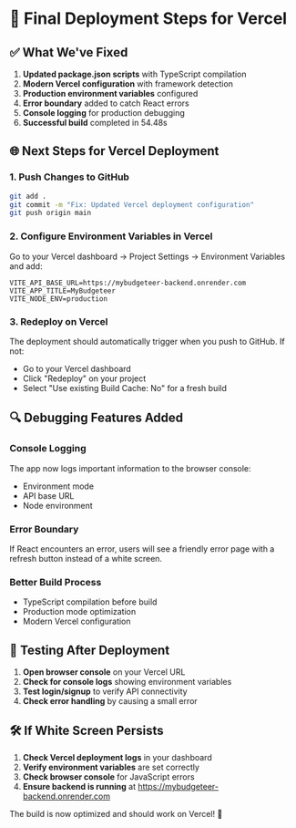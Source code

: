 # 🚀 Final Deployment Steps for Vercel

## ✅ What We've Fixed

1. **Updated package.json scripts** with TypeScript compilation
2. **Modern Vercel configuration** with framework detection
3. **Production environment variables** configured
4. **Error boundary** added to catch React errors
5. **Console logging** for production debugging
6. **Successful build** completed in 54.48s

## 🌐 Next Steps for Vercel Deployment

### 1. Push Changes to GitHub
```bash
git add .
git commit -m "Fix: Updated Vercel deployment configuration"
git push origin main
```

### 2. Configure Environment Variables in Vercel
Go to your Vercel dashboard → Project Settings → Environment Variables and add:

```
VITE_API_BASE_URL=https://mybudgeteer-backend.onrender.com
VITE_APP_TITLE=MyBudgeteer
VITE_NODE_ENV=production
```

### 3. Redeploy on Vercel
The deployment should automatically trigger when you push to GitHub. If not:
- Go to your Vercel dashboard
- Click "Redeploy" on your project
- Select "Use existing Build Cache: No" for a fresh build

## 🔍 Debugging Features Added

### Console Logging
The app now logs important information to the browser console:
- Environment mode
- API base URL 
- Node environment

### Error Boundary
If React encounters an error, users will see a friendly error page with a refresh button instead of a white screen.

### Better Build Process
- TypeScript compilation before build
- Production mode optimization
- Modern Vercel configuration

## 📱 Testing After Deployment

1. **Open browser console** on your Vercel URL
2. **Check for console logs** showing environment variables
3. **Test login/signup** to verify API connectivity
4. **Check error handling** by causing a small error

## 🛠️ If White Screen Persists

1. **Check Vercel deployment logs** in your dashboard
2. **Verify environment variables** are set correctly
3. **Check browser console** for JavaScript errors
4. **Ensure backend is running** at https://mybudgeteer-backend.onrender.com

The build is now optimized and should work on Vercel! 🎉
